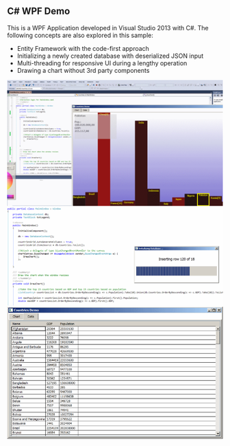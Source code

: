 ﻿C# WPF Demo
-----------------------------

This is a WPF Application developed in Visual Studio 2013 with C#. The following concepts are also explored in this sample:

 - Entity Framework with the code-first approach
 - Initializing a newly created database with deserialized JSON input
 - Multi-threading for responsive UI during a lengthy operation
 - Drawing a chart without 3rd party components

![Screenshot](https://github.com/TheoKand/WPFDemo/blob/master/Screenshots/Screenshot2.png)
![Screenshot](https://github.com/TheoKand/WPFDemo/blob/master/Screenshots/Screenshot1.png)
![Screenshot](https://github.com/TheoKand/WPFDemo/blob/master/Screenshots/Screenshot3.png)




